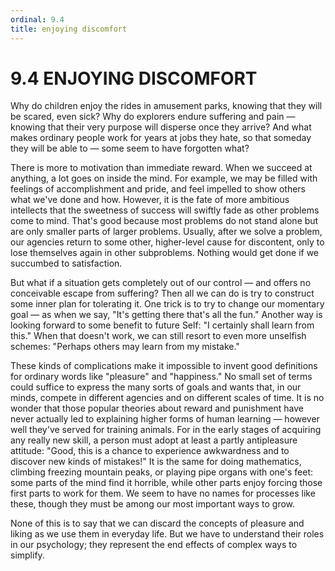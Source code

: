 ```yaml
---
ordinal: 9.4
title: enjoying discomfort
---
```


# 9.4 ENJOYING DISCOMFORT

Why do children enjoy the rides in amusement parks, knowing that they will be scared, even sick? Why do explorers endure suffering and pain &mdash; knowing that their very purpose will disperse once they arrive? And what makes ordinary people work for years at jobs they hate, so that someday they will be able to &mdash; some seem to have forgotten what?

There is more to motivation than immediate reward. When we succeed at anything, a lot goes on inside the mind. For example, we may be filled with feelings of accomplishment and pride, and feel impelled to show others what we've done and how. However, it is the fate of more ambitious intellects that the sweetness of success will swiftly fade as other problems come to mind. That's good because most problems do not stand alone but are only smaller parts of larger problems. Usually, after we solve a problem, our agencies return to some other, higher-level cause for discontent, only to lose themselves again in other subproblems. Nothing would get done if we succumbed to satisfaction.

But what if a situation gets completely out of our control &mdash; and offers no conceivable escape from suffering? Then all we can do is try to construct some inner plan for tolerating it. One trick is to try to change our momentary goal &mdash; as when we say, "It's getting there that's all the fun." Another way is looking forward to some benefit to future Self: "I certainly shall learn from this." When that doesn't work, we can still resort to even more unselfish schemes: "Perhaps others may learn from my mistake."

These kinds of complications make it impossible to invent good definitions for ordinary words like "pleasure" and "happiness." No small set of terms could suffice to express the many sorts of goals and wants that, in our minds, compete in different agencies and on different scales of time. It is no wonder that those popular theories about reward and punishment have never actually led to explaining higher forms of human learning &mdash; however well they've served for training animals. For in the early stages of acquiring any really new skill, a person must adopt at least a partly antipleasure attitude: "Good, this is a chance to experience awkwardness and to discover new kinds of mistakes!" It is the same for doing mathematics, climbing freezing mountain peaks, or playing pipe organs with one's feet: some parts of the mind find it horrible, while other parts enjoy forcing those first parts to work for them. We seem to have no names for processes like these, though they must be among our most important ways to grow.

None of this is to say that we can discard the concepts of pleasure and liking as we use them in everyday life. But we have to understand their roles in our psychology; they represent the end effects of complex ways to simplify.
